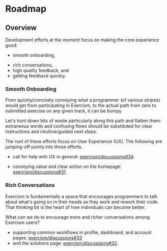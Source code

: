 # Roadmap

## Overview

Development efforts at the moment focus on making the core experience good: 

* smooth onboarding, 
- rich conversations, 
- high quality feedback, and 
- getting feedback quickly.

### Smooth Onboarding

From quickly/concisely conveying what a programmer (of various stripes) would get from participating in Exercism, to the actual path from zero to submitted exercise on any given track, it can be bumpy.

Let's hunt down bits of waste particularly along this path and flatten them: extraneous words and confusing flows should be substituted for clear instructions and intuitive/guided next steps.

The root of these efforts focus on User Experience (UX).  The following are jumping-off points into those efforts.

* call for help with UX in general: [exercism/discussions#34](https://github.com/exercism/discussions/issues/34).
- conveying value and clear action on the homepage: [exercism/discussions#31](https://github.com/exercism/discussions/issues/31).

### Rich Conversations

Exercism is fundamentally a space that encourages programmers to talk about what's going on in their heads as they work and rework their code.  That thinking bit is the heart of how individuals can become better.

What can we do to encourage more and richer conversations among Exercism users?




- supporting common workflows in profile, dashboard, and account pages: [exercism/discussions#33](https://github.com/exercism/discussions/issues/33)
- and the solutions page: [exercism/discussions#32](https://github.com/exercism/discussions/issues/32).


